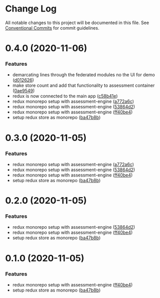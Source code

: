 # Change Log

All notable changes to this project will be documented in this file.
See [Conventional Commits](https://conventionalcommits.org) for commit guidelines.

# 0.4.0 (2020-11-06)


### Features

* demarcating lines through the federated modules no the UI for demo ([d012626](https://github.com/jimmy-james/fm-monorepo-poc/commit/d012626ef4fda03fc771430d32ed2799026519eb))
* make store count and add that functionality to assessment container ([0ae9549](https://github.com/jimmy-james/fm-monorepo-poc/commit/0ae9549918b7b075030fc495d3bbd9327f0aacc7))
* redux is now connected to the main app ([c58b41e](https://github.com/jimmy-james/fm-monorepo-poc/commit/c58b41e14f1e4be42c4503c694cdd8d59dc7a0aa))
* redux monorepo setup with assessment-engine ([a772a6c](https://github.com/jimmy-james/fm-monorepo-poc/commit/a772a6cc0164ea1fee70a3cf1584265407ccce3a))
* redux monorepo setup with assessment-engine ([53864d2](https://github.com/jimmy-james/fm-monorepo-poc/commit/53864d2b755a4865f48e0f6308a0f4ba9bf5f8ba))
* redux monorepo setup with assessment-engine ([ff40be4](https://github.com/jimmy-james/fm-monorepo-poc/commit/ff40be400fd53e422cf1f2da2118c064300ad529))
* setup redux store as monorepo ([ba47b8b](https://github.com/jimmy-james/fm-monorepo-poc/commit/ba47b8b1467da154154e8646787a75554ffb5e57))





# 0.3.0 (2020-11-05)


### Features

* redux monorepo setup with assessment-engine ([a772a6c](https://github.com/jimmy-james/fm-monorepo-poc/commit/a772a6cc0164ea1fee70a3cf1584265407ccce3a))
* redux monorepo setup with assessment-engine ([53864d2](https://github.com/jimmy-james/fm-monorepo-poc/commit/53864d2b755a4865f48e0f6308a0f4ba9bf5f8ba))
* redux monorepo setup with assessment-engine ([ff40be4](https://github.com/jimmy-james/fm-monorepo-poc/commit/ff40be400fd53e422cf1f2da2118c064300ad529))
* setup redux store as monorepo ([ba47b8b](https://github.com/jimmy-james/fm-monorepo-poc/commit/ba47b8b1467da154154e8646787a75554ffb5e57))





# 0.2.0 (2020-11-05)


### Features

* redux monorepo setup with assessment-engine ([53864d2](https://github.com/jimmy-james/fm-monorepo-poc/commit/53864d2b755a4865f48e0f6308a0f4ba9bf5f8ba))
* redux monorepo setup with assessment-engine ([ff40be4](https://github.com/jimmy-james/fm-monorepo-poc/commit/ff40be400fd53e422cf1f2da2118c064300ad529))
* setup redux store as monorepo ([ba47b8b](https://github.com/jimmy-james/fm-monorepo-poc/commit/ba47b8b1467da154154e8646787a75554ffb5e57))





# 0.1.0 (2020-11-05)


### Features

* redux monorepo setup with assessment-engine ([ff40be4](https://github.com/jimmy-james/fm-monorepo-poc/commit/ff40be400fd53e422cf1f2da2118c064300ad529))
* setup redux store as monorepo ([ba47b8b](https://github.com/jimmy-james/fm-monorepo-poc/commit/ba47b8b1467da154154e8646787a75554ffb5e57))
